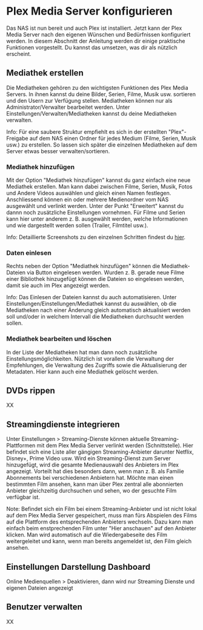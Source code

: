 # Plex Media Server konfigurieren
Das NAS ist nun bereit und auch Plex ist installiert. Jetzt kann der Plex Media Server nach den eigenen Wünschen und Bedürfnissen konfiguriert werden. In diesem Abschnitt der Anleitung werden dir einige praktische Funktionen vorgestellt. Du kannst das umsetzen, was dir als nützlich erscheint.

## Mediathek erstellen
Die Mediatheken gehören zu den wichtigsten Funktionen des Plex Media Servers. In ihnen kannst du deine Bilder, Serien, Filme, Musik usw. sortieren und den Usern zur Verfügung stellen. Mediatheken können nur als Administrator/Verwalter bearbeitet werden. Unter Einstellungen/Verwalten/Mediatheken kannst du deine Mediatheken verwalten.

Info: Für eine saubere Struktur empfiehlt es sich in der erstellten "Plex"-Freigabe auf dem NAS einen Ordner für jedes Medium (Filme, Serien, Musik usw.) zu erstellen. So lassen sich später die einzelnen Mediatheken auf dem Server etwas besser verwalten/sortieren.

### Mediathek hinzufügen
Mit der Option "Mediathek hinzufügen" kannst du ganz einfach eine neue Mediathek erstellen. Man kann dabei zwischen Filme, Serien, Musik, Fotos und Andere Videos auswählen und gleich einen Namen festlegen. Anschliessend können ein oder mehrere Medienordner vom NAS ausgewählt und verlinkt werden.
Unter der Punkt "Erweitert" kannst du dannn noch zusätzliche Einstellungen vornehmen. Für Filme und Serien kann hier unter anderem z. B. ausgewählt werden, welche Informationen und wie dargestellt werden sollen (Trailer, Filmtitel usw.). 

Info: Detaillierte Screenshots zu den einzelnen Schritten findest du [hier](pictures/03_manual-configure-plex/Mediathek-erstellen).

### Daten einlesen
Rechts neben der Option "Mediathek hinzufügen" können die Mediathek-Dateien via Button eingelesen werden. Wurden z. B. gerade neue Filme einer Bibliothek hinzugefügt können die Dateien so eingelesen werden, damit sie auch im Plex angezeigt werden.

Info: Das Einlesen der Dateien kannst du auch automatisieren. Unter Einstellungen/Einstellungen/Mediathek kannst du auswählen, ob die Mediatheken nach einer Änderung gleich automatisch aktualisiert werden soll und/oder in welchem Intervall die Mediatheken durchsucht werden sollen.

### Mediathek bearbeiten und löschen
In der Liste der Mediatheken hat man dann noch zusätzliche Einstellungsmöglichkeiten. 
Nützlich ist vorallem  die Verwaltung der Empfehlungen, die Verwaltung des Zugriffs sowie die Aktualisierung der Metadaten. 
Hier kann auch eine Mediathek gelöscht werden.



## DVDs rippen
XX

## Streamingdienste integrieren
Unter Einstellungen > Streaming-Dienste können aktuelle Streaming-Plattformen mit dem Plex Media Server verlinkt werden (Schnittstelle).
Hier befindet sich eine Liste aller gängigen Streaming-Anbieter darunter Netflix, Disney+, Prime Video usw.
Wird ein Streaming-Dienst zum Server hinzugefügt, wird die gesamte Medienauswahl des Anbieters im Plex angezeigt. Vorteilt hat dies besonders dann, wenn man z. B. als Familie Abonnements bei verschiedenen Anbietern hat. Möchte man einen bestimmten Film ansehen, kann man über Plex zentral alle abonnierten Anbieter gleichzeitig durchsuchen und sehen, wo der gesuchte Film verfügbar ist.

Note:
Befindet sich ein Film bei einem Streaming-Anbieter und ist nicht lokal auf dem Plex Media Server gespeichert, muss man fürs Abspielen des Films auf die Plattform des entsprechenden Anbieters wechseln. Dazu kann man einfach beim enstprechenden Film unter "Hier anschauen" auf den Anbieter klicken. Man wird automatisch auf die Wiedergabeseite des Film weitergeleitet und kann, wenn man bereits angemeldet ist, den Film gleich ansehen.

## Einstellungen Darstellung Dashboard

Online Medienquellen > Deaktivieren, dann wird nur Streaming Dienste und eigenen Dateien angezeigt

## Benutzer verwalten
XX